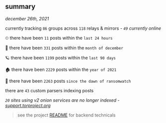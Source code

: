 
## summary
_december 26th, 2021_

currently tracking `86` groups across `118` relays & mirrors - _`49` currently online_

⏲ there have been `11` posts within the `last 24 hours`

🦈 there have been `331` posts within the `month of december`

🪐 there have been `1199` posts within the `last 90 days`

🏚 there have been `2229` posts within the `year of 2021`

🦕 there have been `2263` posts `since the dawn of ransomwatch`

there are `43` custom parsers indexing posts

_`20` sites using v2 onion services are no longer indexed - [support.torproject.org](https://support.torproject.org/onionservices/v2-deprecation/)_

> see the project [README](https://github.com/thetanz/ransomwatch#ransomwatch--) for backend technicals
